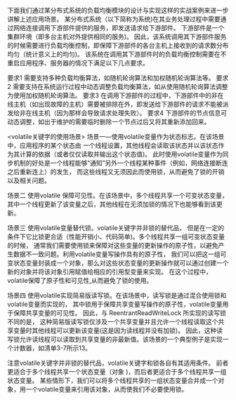下面我们通过某分布式系统的负载均衡模块的设计与实现这样的实战案例来进一步讲解上述应用场景。
某分布式系统（以下简称为系统)在其业务处理过程中需要通过网络连接调用下游部件提供的服务，即发送请求给下游部件。
下游部件是一个集群环境（即多台主机对外提供相同的服务)。
因此，该系统调用其下游部件服务的时候需要进行负载均衡控制，即保障下游部件的各台主机上接收到的请求数分布均匀（统计意义上的均匀)。
该系统在调用其下游部件时的负载均衡控制需要在不重启应用程序、服务器的情况下满足以下几点要求。

要求1 需要支持多种负载均衡算法，如随机轮询算法和加权随机轮询算法等。
要求2 需要支持在系统运行过程中动态调整负载均衡算法，如从使用随机轮询算法调整为使用加权随机轮询算法。
要求3 在调用下游部件的过程中，下游部件中的非在线主机（如出现故障的主机）需要被排除在外，即发送给下游部件的请求不能被派发给非在线主机（因为那样会导致请求处理失败）。
要求4 下游部件的节点信息可动态调整，如出于维护的需要临时删除一个节点过后又将其重新添加回来。


<volatile关键字的使用场景>
场景一―使用volatile变量作为状态标志。在该场景中，应用程序的某个状态由
一个线程设置，其他线程会读取该状态并以该状态作为其计算的依据（或者仅仅读取并输出这个状态值)。
此时使用volatile变量作为同步机制的好处是一个线程能够“通知”另外一个线程某种事件（例如，网络连接断连之后重新连上）的发生，
而这些线程又无须因此而使用锁，从而避免了锁的开销以及相关问题。

场景二 使用volatile 保障可见性。在该场景中，多个线程共享一个可变状态变量，
其中一个线程更新了该变量之后，其他线程在无须加锁的情况下也能够看到该更新。

场景三 使用volatile变量替代锁。volatile关键字并非锁的替代品，
但是在一定的条件下它比锁更合适（性能开销小、代码简单)。多个线程共享一组可变状态变量的时候，
通常我们需要使用锁来保障对这些变量的更新操作的原子性，以避免产生数据不一致问题。利用volatile变量写操作具有的原子性，
我们可以把这一组可变状态变量封装成一个对象，那么对这些状态变量的更新操作就可以通过创建一个新的对象并将该对象引用赋值给相应的引用型变量来实现。
在这个过程中，volatile保障了原子性和可见性,从而避免了锁的使用。

场景四 使用volatile实现简易版读写锁。在该场景中，读写锁是通过混合使用锁和 volatile变量而实现的，
其中锁用于保障共享变量写操作的原子性，volatile变量用于保障共享变量的可见性。
因此，与 ReentrantReadWriteLock 所实现的读写锁不同的是，
这种简易版读写锁仅涉及一个共享变量并且允许一个线程读取这个共享变量时其他线程可以更新该变量(这是因为读线程并没有加锁)。
因此，这种读写锁允许读线程可以读取到共享变量的非最新值。该场景的一个典型例子是实现一个计数器，如清单3-7所示13。

注意volatile关键字并非锁的替代品，volatile关键字和锁各自有其适用条件。
前者更适合于多个线程共享一个状态变量（对象 )，而后者更适合于多个线程共享一组状态变量。
某些情形下，我们可以将多个线程共享的一组状态变量合并成一个对象，用一个volatile变量来引用该对象，从而使我们不必要使用锁。

